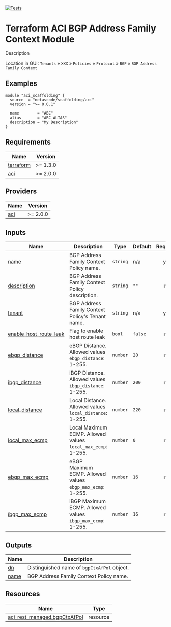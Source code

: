 <!-- BEGIN_TF_DOCS -->
[![Tests](https://github.com/netascode/terraform-aci-bgp-address-family-context-policy/actions/workflows/test.yml/badge.svg)](https://github.com/netascode/terraform-aci-scaffolding/actions/workflows/test.yml)

# Terraform ACI BGP Address Family Context Module

Description

Location in GUI:
`Tenants` » `XXX` » `Policies` » `Protocol` » `BGP` » `BGP Address Family Context`

## Examples

```hcl
module "aci_scaffolding" {
  source  = "netascode/scaffolding/aci"
  version = ">= 0.0.1"

  name        = "ABC"
  alias       = "ABC-ALIAS"
  description = "My Description"
}
```

## Requirements

| Name | Version |
|------|---------|
| <a name="requirement_terraform"></a> [terraform](#requirement\_terraform) | >= 1.3.0 |
| <a name="requirement_aci"></a> [aci](#requirement\_aci) | >= 2.0.0 |

## Providers

| Name | Version |
|------|---------|
| <a name="provider_aci"></a> [aci](#provider\_aci) | >= 2.0.0 |

## Inputs

| Name | Description | Type | Default | Required |
|------|-------------|------|---------|:--------:|
| <a name="input_name"></a> [name](#input\_name) | BGP Address Family Context Policy name. | `string` | n/a | yes |
| <a name="input_description"></a> [description](#input\_description) | BGP Address Family Context Policy description. | `string` | `""` | no |
| <a name="input_tenant"></a> [tenant](#input\_tenant) | BGP Address Family Context Policy's Tenant name. | `string` | n/a | yes |
| <a name="input_enable_host_route_leak"></a> [enable\_host\_route\_leak](#input\_enable\_host\_route\_leak) | Flag to enable host route leak | `bool` | `false` | no |
| <a name="input_ebgp_distance"></a> [ebgp\_distance](#input\_ebgp\_distance) | eBGP Distance. Allowed values `ebgp_distance`: 1-255. | `number` | `20` | no |
| <a name="input_ibgp_distance"></a> [ibgp\_distance](#input\_ibgp\_distance) | iBGP Distance. Allowed values `ibgp_distance`: 1-255. | `number` | `200` | no |
| <a name="input_local_distance"></a> [local\_distance](#input\_local\_distance) | Local Distance. Allowed values `local_distance`: 1-255. | `number` | `220` | no |
| <a name="input_local_max_ecmp"></a> [local\_max\_ecmp](#input\_local\_max\_ecmp) | Local Maximum ECMP. Allowed values `local_max_ecmp`: 1-255. | `number` | `0` | no |
| <a name="input_ebgp_max_ecmp"></a> [ebgp\_max\_ecmp](#input\_ebgp\_max\_ecmp) | eBGP Maximum ECMP. Allowed values `ebgp_max_ecmp`: 1-255. | `number` | `16` | no |
| <a name="input_ibgp_max_ecmp"></a> [ibgp\_max\_ecmp](#input\_ibgp\_max\_ecmp) | iBGP Maximum ECMP. Allowed values `ibgp_max_ecmp`: 1-255. | `number` | `16` | no |

## Outputs

| Name | Description |
|------|-------------|
| <a name="output_dn"></a> [dn](#output\_dn) | Distinguished name of `bgpCtxAfPol` object. |
| <a name="output_name"></a> [name](#output\_name) | BGP Address Family Context Policy name. |

## Resources

| Name | Type |
|------|------|
| [aci_rest_managed.bgpCtxAfPol](https://registry.terraform.io/providers/CiscoDevNet/aci/latest/docs/resources/rest_managed) | resource |
<!-- END_TF_DOCS -->